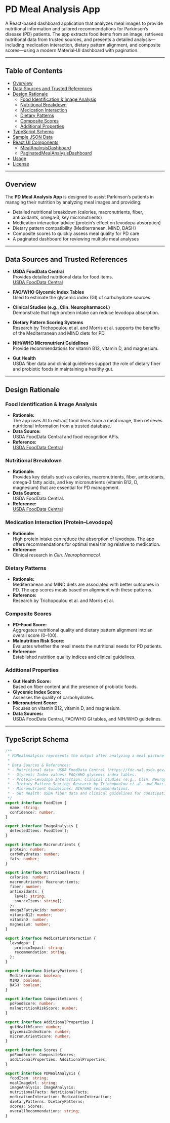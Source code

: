 # PD Meal Analysis App

A React-based dashboard application that analyzes meal images to provide nutritional information and tailored recommendations for Parkinson’s disease (PD) patients. The app extracts food items from an image, retrieves nutritional data from trusted sources, and presents a detailed analysis—including medication interaction, dietary pattern alignment, and composite scores—using a modern Material‑UI dashboard with pagination.

---

## Table of Contents

- [Overview](#overview)
- [Data Sources and Trusted References](#data-sources-and-trusted-references)
- [Design Rationale](#design-rationale)
  - [Food Identification & Image Analysis](#food-identification--image-analysis)
  - [Nutritional Breakdown](#nutritional-breakdown)
  - [Medication Interaction](#medication-interaction)
  - [Dietary Patterns](#dietary-patterns)
  - [Composite Scores](#composite-scores)
  - [Additional Properties](#additional-properties)
- [TypeScript Schema](#typescript-schema)
- [Sample JSON Data](#sample-json-data)
- [React UI Components](#react-ui-components)
  - [MealAnalysisDashboard](#mealanalysisdashboard)
  - [PaginatedMealAnalysisDashboard](#paginatedmealanalysisdashboard)
- [Usage](#usage)
- [License](#license)

---

## Overview

The **PD Meal Analysis App** is designed to assist Parkinson’s patients in managing their nutrition by analyzing meal images and providing:

- Detailed nutritional breakdown (calories, macronutrients, fiber, antioxidants, omega‑3, key micronutrients)
- Medication interaction advice (protein’s effect on levodopa absorption)
- Dietary pattern compatibility (Mediterranean, MIND, DASH)
- Composite scores to quickly assess meal quality for PD care
- A paginated dashboard for reviewing multiple meal analyses

---

## Data Sources and Trusted References

- **USDA FoodData Central**  
  Provides detailed nutritional data for food items.  
  [USDA FoodData Central](https://fdc.nal.usda.gov/)

- **FAO/WHO Glycemic Index Tables**  
  Used to estimate the glycemic index (GI) of carbohydrate sources.

- **Clinical Studies (e.g., Clin. Neuropharmacol.)**  
  Demonstrate that high protein intake can reduce levodopa absorption.

- **Dietary Pattern Scoring Systems**  
  Research by Trichopoulou et al. and Morris et al. supports the benefits of the Mediterranean and MIND diets for PD.

- **NIH/WHO Micronutrient Guidelines**  
  Provide recommendations for vitamin B12, vitamin D, and magnesium.

- **Gut Health**  
  USDA fiber data and clinical guidelines support the role of dietary fiber and probiotic foods in maintaining a healthy gut.

---

## Design Rationale

### Food Identification & Image Analysis

- **Rationale:**  
  The app uses AI to extract food items from a meal image, then retrieves nutritional information from a trusted database.
- **Data Source:**  
  USDA FoodData Central and food recognition APIs.
- **Reference:**  
  [USDA FoodData Central](https://fdc.nal.usda.gov/)

### Nutritional Breakdown

- **Rationale:**  
  Provides key details such as calories, macronutrients, fiber, antioxidants, omega‑3 fatty acids, and key micronutrients (vitamin B12, D, magnesium) that are essential for PD management.
- **Data Source:**  
  USDA FoodData Central.
- **Reference:**  
  [USDA FoodData Central](https://fdc.nal.usda.gov/)

### Medication Interaction (Protein–Levodopa)

- **Rationale:**  
  High protein intake can reduce the absorption of levodopa. The app offers recommendations for optimal meal timing relative to medication.
- **Reference:**  
  Clinical research in _Clin. Neuropharmacol._

### Dietary Patterns

- **Rationale:**  
  Mediterranean and MIND diets are associated with better outcomes in PD. The app scores meals based on alignment with these patterns.
- **Reference:**  
  Research by Trichopoulou et al. and Morris et al.

### Composite Scores

- **PD-Food Score:**  
  Aggregates nutritional quality and dietary pattern alignment into an overall score (0–100).
- **Malnutrition Risk Score:**  
  Evaluates whether the meal meets the nutritional needs for PD patients.
- **Reference:**  
  Established nutrition quality indices and clinical guidelines.

### Additional Properties

- **Gut Health Score:**  
  Based on fiber content and the presence of probiotic foods.
- **Glycemic Index Score:**  
  Assesses the quality of carbohydrates.
- **Micronutrient Score:**  
  Focuses on vitamin B12, vitamin D, and magnesium.
- **Data Sources:**  
  USDA FoodData Central, FAO/WHO GI tables, and NIH/WHO guidelines.

---

## TypeScript Schema

```typescript
/**
 * PDMealAnalysis represents the output after analyzing a meal picture for a Parkinson's patient.
 *
 * Data Sources & References:
 * - Nutritional data: USDA FoodData Central (https://fdc.nal.usda.gov/)
 * - Glycemic Index values: FAO/WHO glycemic index tables.
 * - Protein–Levodopa Interaction: Clinical studies (e.g., Clin. Neuropharmacol.)
 * - Dietary Pattern Scoring: Research by Trichopoulou et al. and Morris et al.
 * - Micronutrient Guidelines: NIH/WHO recommendations.
 * - Gut Health: USDA fiber data and clinical guidelines for constipation in PD.
 */
export interface FoodItem {
  name: string;
  confidence?: number;
}

export interface ImageAnalysis {
  detectedItems: FoodItem[];
}

export interface Macronutrients {
  protein: number;
  carbohydrates: number;
  fats: number;
}

export interface NutritionalFacts {
  calories: number;
  macronutrients: Macronutrients;
  fiber: number;
  antioxidants: {
    level: string;
    sourceItems: string[];
  };
  omega3FattyAcids: number;
  vitaminB12: number;
  vitaminD: number;
  magnesium: number;
}

export interface MedicationInteraction {
  levodopa: {
    proteinImpact: string;
    recommendation: string;
  };
}

export interface DietaryPatterns {
  Mediterranean: boolean;
  MIND: boolean;
  DASH: boolean;
}

export interface CompositeScores {
  pdFoodScore: number;
  malnutritionRiskScore: number;
}

export interface AdditionalProperties {
  gutHealthScore: number;
  glycemicIndexScore: number;
  micronutrientScore: number;
}

export interface Scores {
  pdFoodScore: CompositeScores;
  additionalProperties: AdditionalProperties;
}

export interface PDMealAnalysis {
  foodItem: string;
  mealImageUrl: string;
  imageAnalysis: ImageAnalysis;
  nutritionalFacts: NutritionalFacts;
  medicationInteraction: MedicationInteraction;
  dietaryPatterns: DietaryPatterns;
  scores: Scores;
  overallRecommendations: string;
}
```
